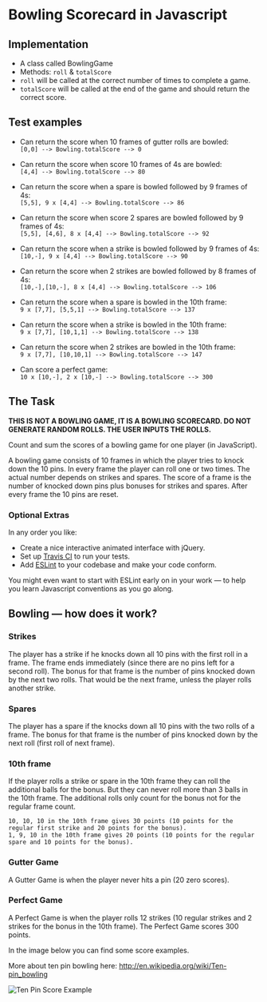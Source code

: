 
Bowling Scorecard in Javascript
================================

## Implementation

- A class called BowlingGame
- Methods: `roll` & `totalScore`
- `roll` will be called at the correct number of times to complete a game.
- `totalScore` will be called at the end of the game and should return the correct score.

## Test examples

- Can return the score when 10 frames of gutter rolls are bowled:  
`[0,0] --> Bowling.totalScore --> 0`

- Can return the score when score 10 frames of 4s are bowled:  
`[4,4] --> Bowling.totalScore --> 80`

- Can return the score when a spare is bowled followed by 9 frames of 4s:  
`[5,5], 9 x [4,4] --> Bowling.totalScore --> 86`

- Can return the score when score 2 spares are bowled followed by 9 frames of 4s:  
`[5,5], [4,6], 8 x [4,4] --> Bowling.totalScore --> 92`

- Can return the score when a strike is bowled followed by 9 frames of 4s:  
`[10,-], 9 x [4,4] --> Bowling.totalScore --> 90`

- Can return the score when 2 strikes are bowled followed by 8 frames of 4s:  
`[10,-],[10,-], 8 x [4,4] --> Bowling.totalScore --> 106`

- Can return the score when a spare is bowled in the 10th frame:  
`9 x [7,7], [5,5,1] --> Bowling.totalScore --> 137`
 
- Can return the score when a strike is bowled in the 10th frame:  
`9 x [7,7], [10,1,1] --> Bowling.totalScore --> 138`

- Can return the score when 2 strikes are bowled in the 10th frame:  
`9 x [7,7], [10,10,1] --> Bowling.totalScore --> 147`

- Can score a perfect game:  
`10 x [10,-], 2 x [10,-] --> Bowling.totalScore --> 300`

## The Task

**THIS IS NOT A BOWLING GAME, IT IS A BOWLING SCORECARD. DO NOT GENERATE RANDOM ROLLS. THE USER INPUTS THE ROLLS.**

Count and sum the scores of a bowling game for one player (in JavaScript).

A bowling game consists of 10 frames in which the player tries to knock down the 10 pins. In every frame the player can roll one or two times. The actual number depends on strikes and spares. The score of a frame is the number of knocked down pins plus bonuses for strikes and spares. After every frame the 10 pins are reset.

### Optional Extras

In any order you like:

* Create a nice interactive animated interface with jQuery.
* Set up [Travis CI](https://travis-ci.org) to run your tests.
* Add [ESLint](http://eslint.org/) to your codebase and make your code conform.

You might even want to start with ESLint early on in your work — to help you
learn Javascript conventions as you go along.

## Bowling — how does it work?

### Strikes

The player has a strike if he knocks down all 10 pins with the first roll in a frame. The frame ends immediately (since there are no pins left for a second roll). The bonus for that frame is the number of pins knocked down by the next two rolls. That would be the next frame, unless the player rolls another strike.

### Spares

The player has a spare if the knocks down all 10 pins with the two rolls of a frame. The bonus for that frame is the number of pins knocked down by the next roll (first roll of next frame).

### 10th frame

If the player rolls a strike or spare in the 10th frame they can roll the additional balls for the bonus. But they can never roll more than 3 balls in the 10th frame. The additional rolls only count for the bonus not for the regular frame count.

    10, 10, 10 in the 10th frame gives 30 points (10 points for the regular first strike and 20 points for the bonus).
    1, 9, 10 in the 10th frame gives 20 points (10 points for the regular spare and 10 points for the bonus).

### Gutter Game

A Gutter Game is when the player never hits a pin (20 zero scores).

### Perfect Game

A Perfect Game is when the player rolls 12 strikes (10 regular strikes and 2 strikes for the bonus in the 10th frame). The Perfect Game scores 300 points.

In the image below you can find some score examples.

More about ten pin bowling here: http://en.wikipedia.org/wiki/Ten-pin_bowling

![Ten Pin Score Example](images/example_ten_pin_scoring.png)


